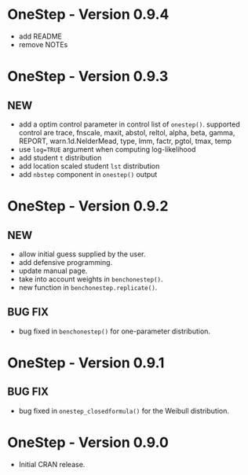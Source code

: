 # OneStep - Version 0.9.4

- add README
- remove NOTEs

# OneStep - Version 0.9.3

## NEW

-   add a optim control parameter in control list of `onestep()`. supported control are trace, fnscale, maxit, abstol, reltol, alpha, beta, gamma, REPORT, warn.1d.NelderMead, type, lmm, factr, pgtol, tmax, temp
-   use `log=TRUE` argument when computing log-likelihood
-   add student `t` distribution
-   add location scaled student `lst` distribution
-   add `nbstep` component in `onestep()` output

# OneStep - Version 0.9.2

## NEW

-   allow initial guess supplied by the user.
-   add defensive programming.
-   update manual page.
-   take into account weights in `benchonestep()`.
-   new function in `benchonestep.replicate()`.

## BUG FIX

-   bug fixed in `benchonestep()` for one-parameter distribution.

# OneStep - Version 0.9.1

## BUG FIX

-   bug fixed in `onestep_closedformula()` for the Weibull distribution.

# OneStep - Version 0.9.0

-   Initial CRAN release.
